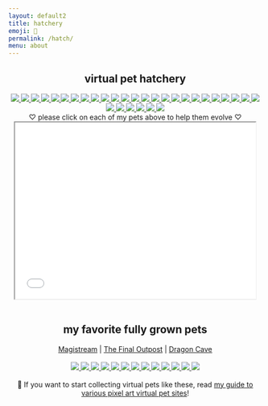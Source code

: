```yaml
---
layout: default2
title: hatchery
emoji: 🐣
permalink: /hatch/
menu: about
---
```

<center>
    <h2>virtual pet hatchery</h2>
    <div class="hatchery">
        <a target="other" href='https://finaloutpost.net/view/9Z1vj#main'>
            <img src='https://finaloutpost.net/s/9Z1vj.png'>
        </a>
        <a target="other" href='https://finaloutpost.net/view/cY7UP#main'>
            <img src='https://finaloutpost.net/s/cY7UP.png'>
        </a>
        <a target="other" href='https://finaloutpost.net/view/fgoZb#main'>
            <img src='https://finaloutpost.net/s/fgoZb.png'>
        </a>
        <a target="other" href='https://finaloutpost.net/view/sogYi#main'>
            <img src='https://finaloutpost.net/s/sogYi.png'>
        </a>
        <a target="other" href='https://finaloutpost.net/view/zbzhh#main'>
            <img src='https://finaloutpost.net/s/zbzhh.png'>
        </a>
        <a target="other" href='https://finaloutpost.net/view/rxO33#main'>
            <img src='https://finaloutpost.net/s/rxO33.png'>
        </a>
        <a target="other" href='https://finaloutpost.net/view/CCG9D#main'>
            <img src='https://finaloutpost.net/s/CCG9D.png'>
        </a>
        <a target="other" href='https://finaloutpost.net/view/qfQAj#main'>
            <img src='https://finaloutpost.net/s/qfQAj.png'>
        </a>
        <a target="other" href='https://finaloutpost.net/view/YcVe3#main'>
            <img src='https://finaloutpost.net/s/YcVe3.png'>
        </a>
        <a target="other" href='https://finaloutpost.net/view/buP5i#main'>
            <img src='https://finaloutpost.net/s/buP5i.png'>
        </a>
        <a target="other" href='https://finaloutpost.net/view/xx65G#main'>
            <img src='https://finaloutpost.net/s/xx65G.png'>
        </a>
        <a target="other" href="https://dragcave.net/view/7HcCV#middle">
            <img src="https://dragcave.net/image/7HcCV.gif" style="border-width:0"/>
        </a>
        <a target="other" href="https://dragcave.net/view/exCR3#middle">
            <img src="https://dragcave.net/image/exCR3.gif" style="border-width:0"/>
        </a>
        <a target="other" href="https://dragcave.net/view/Jfkad#middle">
            <img src="https://dragcave.net/image/Jfkad.gif" style="border-width:0"/>
        </a>
        <a target="other" href="https://dragcave.net/view/xQlPL#middle">
            <img src="https://dragcave.net/image/xQlPL.gif" style="border-width:0"/>
        </a>
        <a target="other" href="https://dragcave.net/view/0eae8#middle">
            <img src="https://dragcave.net/image/0eae8.gif" style="border-width:0"/>
        </a>
        <a target="other" href="https://dragcave.net/view/qGswj#middle">
            <img src="https://dragcave.net/image/qGswj.gif" style="border-width:0"/>
        </a>
        <a target="other" href="https://dragcave.net/view/xwykB#middle">
            <img src="https://dragcave.net/image/xwykB.gif" style="border-width:0"/>
        </a>
        <a target="other" href="https://dragcave.net/view/9sSLQ#middle">
            <img src="https://dragcave.net/image/9sSLQ.gif" style="border-width:0"/>
        </a>
        <a target="other" href="https://dragcave.net/view/iKCpJ#middle">
            <img src="https://dragcave.net/image/iKCpJ.gif" style="border-width:0"/>
        </a>
        <a target="other" href="https://dragcave.net/view/Lri95#middle">
            <img src="https://dragcave.net/image/Lri95.gif" style="border-width:0"/>
        </a>
        <a target="other" href="https://dragcave.net/view/T7mnQ#middle">
            <img src="https://dragcave.net/image/T7mnQ.gif" style="border-width:0"/>
        </a>
        <a target="other" href="https://dragcave.net/view/M88lc#middle">
            <img src="https://dragcave.net/image/M88lc.gif" style="border-width:0"/>
        </a>
        <a target="other" href="http://magistream.com/creature/14238674#page-body">
            <img src="http://magistream.com/img/14238674.gif"/>
        </a>
        <a target="other" href="http://magistream.com/creature/14238679#page-body">
            <img src="http://magistream.com/img/14238679.gif"/>
        </a>
        <a target="other" href="http://magistream.com/creature/14237797#page-body">
            <img src="http://magistream.com/img/14237797.gif"/>
        </a>
        <a target="other" href="http://magistream.com/creature/14234838#page-body">
            <img src="http://magistream.com/img/14234838.gif"/>
        </a>
        <a target="other" href="http://magistream.com/creature/14234839#page-body">
            <img src="http://magistream.com/img/14234839.gif"/>
        </a>
        <a target="other" href="http://magistream.com/creature/14234844#page-body">
            <img src="http://magistream.com/img/14234844.gif"/>
        </a>
        <a target="other" href="http://magistream.com/creature/14235441#page-body">
            <img src="http://magistream.com/img/14235441.gif"/>
        </a>
        <a target="other" href="http://magistream.com/creature/14235444#page-body">
            <img src="http://magistream.com/img/14235444.gif"/>
        </a>
        <div class="hatchery-status">
            ♡ please click on each of my pets above to help them evolve ♡
        </div>
        <iframe src="/hatchable.txt" name="other" width="95%" height="350px"></iframe>
    </div>
    <script>
        let isIframeLoadSet = false;
        document.querySelectorAll('a[target="other"]').forEach(el => {
            el.onclick = () => {
                document.querySelector('.hatchery-status').innerText = "loading...";
                if (!isIframeLoadSet) {
                    isIframeLoadSet = true;
                    document.getElementsByName("other")[0].onload = () => {
                        document.querySelector('.hatchery-status').innerText = "thank you!";
                    }
                }
            };
        });
    </script>
    <br>
    <h2>my favorite fully grown pets</h2>
    <a target="_blank" href="https://magistream.com/user/lostletters/Completed">Magistream</a> | 
    <a target="_blank" href="https://finaloutpost.net/visit/lostletters/37592">The Final Outpost</a> | 
    <a target="_blank" href="https://dragcave.net/user/lostletters">Dragon Cave</a>
    <br>
    <br>
        <a target="other" href="https://dragcave.net/view/gpSa9#middle">
            <img src="https://dragcave.net/image/gpSa9.gif" style="border-width:0"/>
        </a>
        <a target="other" href="https://dragcave.net/view/mMntk#middle">
            <img src="https://dragcave.net/image/mMntk.gif" style="border-width:0"/>
        </a>
        <a target="other" href="https://dragcave.net/view/PCf1e">
            <img src="https://dragcave.net/image/PCf1e.gif" style="border-width:0"/>
        </a>
        <a target="other" href="https://dragcave.net/view/OVsMx#middle">
            <img src="https://dragcave.net/image/OVsMx.gif" style="border-width:0"/>
        </a>
        <a target="other" href="https://dragcave.net/view/yLmgd#middle">
            <img src="https://dragcave.net/image/yLmgd.gif" style="border-width:0"/>
        </a>
        <a target="other" href="https://dragcave.net/view/aZAqo#middle">
            <img src="https://dragcave.net/image/aZAqo.gif" style="border-width:0"/>
        </a>
        <a target="other" href="https://dragcave.net/view/spPTJ#middle">
            <img src="https://dragcave.net/image/spPTJ.gif" style="border-width:0"/>
        </a>
        <a target="other" href="http://magistream.com/creature/14201225#page-body">
            <img src="http://magistream.com/img/14201225.gif"/>
        </a>
        <a target="other" href="http://magistream.com/creature/14211781">
            <img src="http://magistream.com/img/14211781.gif"/>
        </a>
        <a target="other" href="http://magistream.com/creature/14213565">
            <img src="http://magistream.com/img/14213565.gif"/>
        </a>
        <a target="other" href='https://finaloutpost.net/view/ohzHb#main'>
            <img src='https://finaloutpost.net/s/ohzHb1.png'>
        </a>
        <a target="other" href='https://finaloutpost.net/view/6XO96#main'>
            <img src='https://finaloutpost.net/s/6XO96.png'>
        </a>
        <a target="other" href='https://finaloutpost.net/view/6tZ5z#main'>
         <img src='https://finaloutpost.net/s/6tZ5z3.png'>
        </a>
    <br>
    <br>
    📝 If you want to start collecting virtual pets like these, read <a href="/2022/11/25/virtual-pets.html">my guide to various pixel art virtual pet sites</a>!
</center>